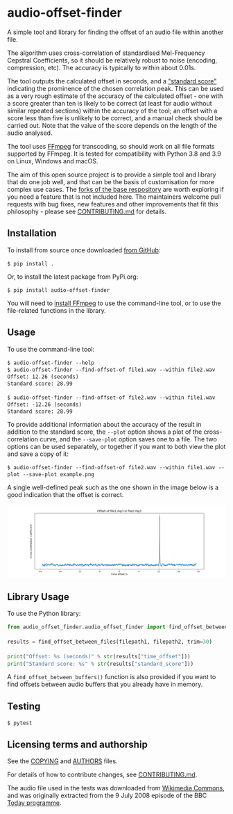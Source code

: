 audio-offset-finder
===================

A simple tool and library for finding the offset of an audio file within another file.

The algorithm uses cross-correlation of standardised Mel-Frequency Cepstral Coefficients, so it should be relatively robust to noise (encoding, compression, etc).  The accuracy is typically to within about 0.01s.

The tool outputs the calculated offset in seconds, and a ["standard score"](https://en.wikipedia.org/wiki/Standard_score) indicating the prominence of the chosen correlation peak.  This can be used as a very rough estimate of the accuracy of the calculated offset - one with a score greater than ten is likely to be correct (at least for audio without similar repeated sections) within the accuracy of the tool; an offset with a score less than five is unlikely to be correct, and a manual check should be carried out.  Note that the value of the score depends on the length of the audio analysed.

The tool uses [FFmpeg](https://ffmpeg.org) for transcoding, so should work on all file formats supported by FFmpeg.  It is tested for compatibility with Python 3.8 and 3.9 on Linux, Windows and macOS.

The aim of this open source project is to provide a simple tool and library that do one job well, and that can be the basis of customisation for more complex use cases.  The [forks of the base respository](https://github.com/bbc/audio-offset-finder/network/members) are worth exploring if you need a feature that is not included here.  The maintainers welcome pull requests with bug fixes, new features and other improvements that fit this philosophy - please see [CONTRIBUTING.md](CONTRIBUTING.md) for details.

Installation
------------

To install from source once downloaded [from GitHub](https://github.com/bbc/audio-offset-finder/):

    $ pip install .

Or, to install the latest package from PyPi.org:

    $ pip install audio-offset-finder

You will need to [install FFmpeg](https://ffmpeg.org/download.html) to use the command-line tool, or to use the file-related functions in the library.

Usage
-----

To use the command-line tool:

    $ audio-offset-finder --help
    $ audio-offset-finder --find-offset-of file1.wav --within file2.wav
    Offset: 12.26 (seconds)
    Standard score: 28.99

    $ audio-offset-finder --find-offset-of file2.wav --within file1.wav
    Offset: -12.26 (seconds)
    Standard score: 28.99

To provide additional information about the accuracy of the result in addition to the standard score, the `--plot` option shows a plot of the cross-correlation curve, and the `--save-plot` option saves one to a file.  The two options can be used separately, or together if you want to both view the plot and save a copy of it:

    $ audio-offset-finder --find-offset-of file2.wav --within file1.wav --plot --save-plot example.png

A single well-defined peak such as the one shown in the image below is a good indication that the offset is correct.

<div style="width: 400; align:center">
<img alt="A line graph showing a cross-correlation curve with a sharp prominent peak emerging from low-level noise.  A dotted vertical line is overlaid at the position of the peak, indicating the position of the calculated offset." src="https://github.com/bbc/audio-offset-finder/raw/master/example_plot.png" title="Example correlation plot" />
</div>

Library Usage
-------------

To use the Python library:

```python
from audio_offset_finder.audio_offset_finder import find_offset_between_files

results = find_offset_between_files(filepath1, filepath2, trim=30)

print("Offset: %s (seconds)" % str(results["time_offset"]))
print("Standard score: %s" % str(results["standard_score"]))
```
A `find_offset_between_buffers()` function is also provided if you want to find offsets between audio buffers that you already
have in memory.

Testing
-------

    $ pytest

Licensing terms and authorship
------------------------------

See the [COPYING](COPYING) and [AUTHORS](AUTHORS) files.

For details of how to contribute changes, see [CONTRIBUTING.md](CONTRIBUTING.md).

The audio file used in the tests was downloaded from
[Wikimedia Commons](http://en.wikipedia.org/wiki/File:Tim_Berners-Lee_-_Today_-_9_July_2008.flac),
and was originally extracted from the 9 July 2008 
episode of the BBC [Today programme](http://www.bbc.co.uk/programmes/b00cddwc).
